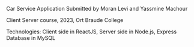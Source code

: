 Car Service Application Submitted by Moran Levi and Yassmine Machour

Client Server course, 2023, Ort Braude College

Technologies: 
Client side in ReactJS,
Server side in Node.js, Express
Database in MySQL
